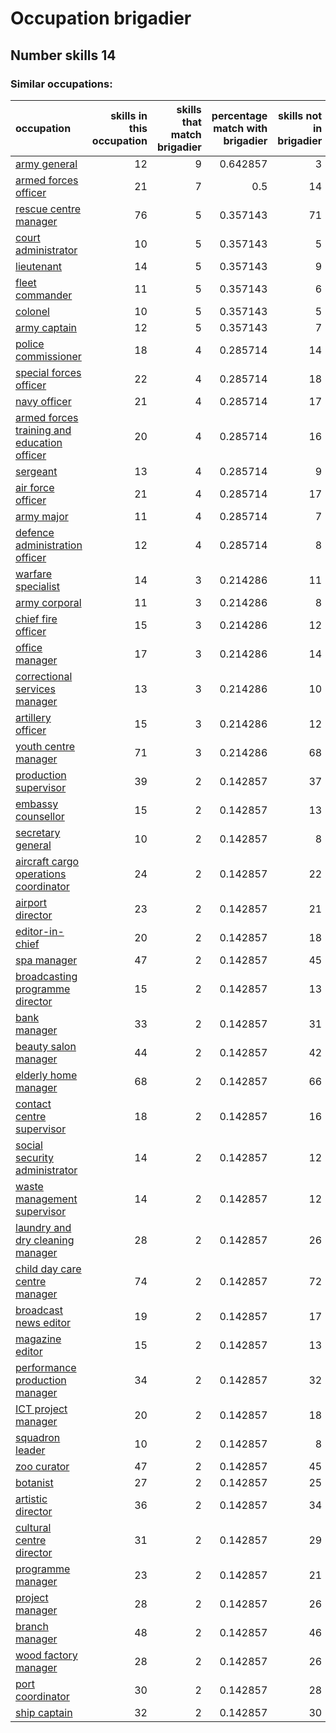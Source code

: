 # Occupation brigadier
## Number skills 14
### Similar occupations:
| occupation                                                                                    |   skills in this occupation |   skills that match brigadier |   percentage match with brigadier |   skills not in brigadier |
|:----------------------------------------------------------------------------------------------|----------------------------:|------------------------------:|----------------------------------:|--------------------------:|
| [army general](army_general.md)                                                               |                          12 |                             9 |                          0.642857 |                         3 |
| [armed forces officer](armed_forces_officer.md)                                               |                          21 |                             7 |                          0.5      |                        14 |
| [rescue centre manager](rescue_centre_manager.md)                                             |                          76 |                             5 |                          0.357143 |                        71 |
| [court administrator](court_administrator.md)                                                 |                          10 |                             5 |                          0.357143 |                         5 |
| [lieutenant](lieutenant.md)                                                                   |                          14 |                             5 |                          0.357143 |                         9 |
| [fleet commander](fleet_commander.md)                                                         |                          11 |                             5 |                          0.357143 |                         6 |
| [colonel](colonel.md)                                                                         |                          10 |                             5 |                          0.357143 |                         5 |
| [army captain](army_captain.md)                                                               |                          12 |                             5 |                          0.357143 |                         7 |
| [police commissioner](police_commissioner.md)                                                 |                          18 |                             4 |                          0.285714 |                        14 |
| [special forces officer](special_forces_officer.md)                                           |                          22 |                             4 |                          0.285714 |                        18 |
| [navy officer](navy_officer.md)                                                               |                          21 |                             4 |                          0.285714 |                        17 |
| [armed forces training and education officer](armed_forces_training_and_education_officer.md) |                          20 |                             4 |                          0.285714 |                        16 |
| [sergeant](sergeant.md)                                                                       |                          13 |                             4 |                          0.285714 |                         9 |
| [air force officer](air_force_officer.md)                                                     |                          21 |                             4 |                          0.285714 |                        17 |
| [army major](army_major.md)                                                                   |                          11 |                             4 |                          0.285714 |                         7 |
| [defence administration officer](defence_administration_officer.md)                           |                          12 |                             4 |                          0.285714 |                         8 |
| [warfare specialist](warfare_specialist.md)                                                   |                          14 |                             3 |                          0.214286 |                        11 |
| [army corporal](army_corporal.md)                                                             |                          11 |                             3 |                          0.214286 |                         8 |
| [chief fire officer](chief_fire_officer.md)                                                   |                          15 |                             3 |                          0.214286 |                        12 |
| [office manager](office_manager.md)                                                           |                          17 |                             3 |                          0.214286 |                        14 |
| [correctional services manager](correctional_services_manager.md)                             |                          13 |                             3 |                          0.214286 |                        10 |
| [artillery officer](artillery_officer.md)                                                     |                          15 |                             3 |                          0.214286 |                        12 |
| [youth centre manager](youth_centre_manager.md)                                               |                          71 |                             3 |                          0.214286 |                        68 |
| [production supervisor](production_supervisor.md)                                             |                          39 |                             2 |                          0.142857 |                        37 |
| [embassy counsellor](embassy_counsellor.md)                                                   |                          15 |                             2 |                          0.142857 |                        13 |
| [secretary general](secretary_general.md)                                                     |                          10 |                             2 |                          0.142857 |                         8 |
| [aircraft cargo operations coordinator](aircraft_cargo_operations_coordinator.md)             |                          24 |                             2 |                          0.142857 |                        22 |
| [airport director](airport_director.md)                                                       |                          23 |                             2 |                          0.142857 |                        21 |
| [editor-in-chief](editor-in-chief.md)                                                         |                          20 |                             2 |                          0.142857 |                        18 |
| [spa manager](spa_manager.md)                                                                 |                          47 |                             2 |                          0.142857 |                        45 |
| [broadcasting programme director](broadcasting_programme_director.md)                         |                          15 |                             2 |                          0.142857 |                        13 |
| [bank manager](bank_manager.md)                                                               |                          33 |                             2 |                          0.142857 |                        31 |
| [beauty salon manager](beauty_salon_manager.md)                                               |                          44 |                             2 |                          0.142857 |                        42 |
| [elderly home manager](elderly_home_manager.md)                                               |                          68 |                             2 |                          0.142857 |                        66 |
| [contact centre supervisor](contact_centre_supervisor.md)                                     |                          18 |                             2 |                          0.142857 |                        16 |
| [social security administrator](social_security_administrator.md)                             |                          14 |                             2 |                          0.142857 |                        12 |
| [waste management supervisor](waste_management_supervisor.md)                                 |                          14 |                             2 |                          0.142857 |                        12 |
| [laundry and dry cleaning manager](laundry_and_dry_cleaning_manager.md)                       |                          28 |                             2 |                          0.142857 |                        26 |
| [child day care centre manager](child_day_care_centre_manager.md)                             |                          74 |                             2 |                          0.142857 |                        72 |
| [broadcast news editor](broadcast_news_editor.md)                                             |                          19 |                             2 |                          0.142857 |                        17 |
| [magazine editor](magazine_editor.md)                                                         |                          15 |                             2 |                          0.142857 |                        13 |
| [performance production manager](performance_production_manager.md)                           |                          34 |                             2 |                          0.142857 |                        32 |
| [ICT project manager](ICT_project_manager.md)                                                 |                          20 |                             2 |                          0.142857 |                        18 |
| [squadron leader](squadron_leader.md)                                                         |                          10 |                             2 |                          0.142857 |                         8 |
| [zoo curator](zoo_curator.md)                                                                 |                          47 |                             2 |                          0.142857 |                        45 |
| [botanist](botanist.md)                                                                       |                          27 |                             2 |                          0.142857 |                        25 |
| [artistic director](artistic_director.md)                                                     |                          36 |                             2 |                          0.142857 |                        34 |
| [cultural centre director](cultural_centre_director.md)                                       |                          31 |                             2 |                          0.142857 |                        29 |
| [programme manager](programme_manager.md)                                                     |                          23 |                             2 |                          0.142857 |                        21 |
| [project manager](project_manager.md)                                                         |                          28 |                             2 |                          0.142857 |                        26 |
| [branch manager](branch_manager.md)                                                           |                          48 |                             2 |                          0.142857 |                        46 |
| [wood factory manager](wood_factory_manager.md)                                               |                          28 |                             2 |                          0.142857 |                        26 |
| [port coordinator](port_coordinator.md)                                                       |                          30 |                             2 |                          0.142857 |                        28 |
| [ship captain](ship_captain.md)                                                               |                          32 |                             2 |                          0.142857 |                        30 |

